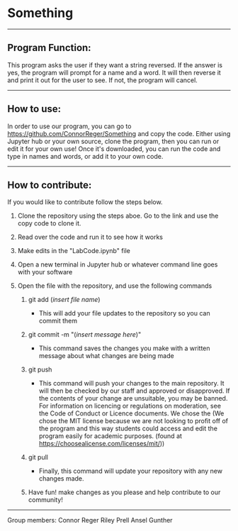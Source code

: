 # Something
***
## Program Function:
This program asks the user if they want a string reversed. If the answer is yes, the program will prompt for a name and a word. It will then reverse it and print it out for the user to see. If not, the program will cancel.
***
## How to use:
In order to use our program, you can go to https://github.com/ConnorReger/Something and copy the code. Either using Jupyter hub or your own source, clone the program, then you can run or edit it for your own use! Once it's downloaded, you can run the code and type in names and words, or add it to your own code. 

***
## How to contribute:
If you would like to contribute follow the steps below. <br>
 1. Clone the repository using the steps aboe. Go to the link and use the copy code to clone it. <br> 
 2. Read over the code and run it to see how it works <br>  
 3. Make edits in the "LabCode.ipynb" file <br>   
 4. Open a new terminal in Jupyter hub or whatever command line goes with your software <br>   
 5. Open the file with the repository, and use the following commands <br>  
     
     1. git add (*insert file name*) <br>  
        - This will add your file updates to the repository so you can commit them <br> 
     
     2. git commit -m "(*insert message here*)" <br>  
     
        - This command saves the changes you make with a written message about what changes are being made <br>   
     
     3. git push <br>   
     
        - This command will push your changes to the main repository. It will then be checked by our staff and approved or disapproved. If the contents of your change are unsuitable, you may be banned. For information on licencing or regulations on moderation, see the Code of Conduct or Licence documents. We chose the (We chose the MIT license because we are not looking to profit off of the program and this way students could access and edit the program easily for academic purposes. (found at https://choosealicense.com/licenses/mit/)) <br>   
     
     4. git pull <br>   
     
        - Finally, this command will update your repository with any new changes made. <br>   
     
     5. Have fun! make changes as you please and help contribute to our community! <br>   
     
***

Group members:
Connor Reger
Riley Prell
Ansel Gunther